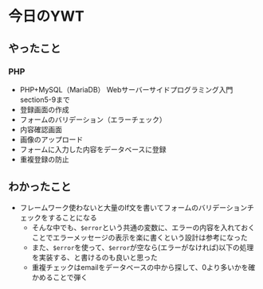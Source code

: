# 今日のYWT

## やったこと

### PHP

- PHP+MySQL（MariaDB） Webサーバーサイドプログラミング入門 section5-9まで
- 登録画面の作成
- フォームのバリデーション（エラーチェック）
- 内容確認画面
- 画像のアップロード
- フォームに入力した内容をデータベースに登録
- 重複登録の防止

## わかったこと

- フレームワーク使わないと大量のIf文を書いてフォームのバリデーションチェックをすることになる
  - そんな中でも、`$error`という共通の変数に、エラーの内容を入れておくことでエラーメッセージの表示を楽に書くという設計は参考になった
  - また、`$error`を使って、`$error`が空なら(エラーがなければ)以下の処理を実装する、と書けるのも良いと思った
  - 重複チェックはemailをデータベースの中から探して、0より多いかを確かめることで弾く
